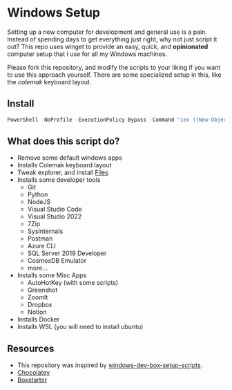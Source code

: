 # Windows Setup

Setting up a new computer for development and general use is a pain. Instead of spending days to get everything just right, why not just script it out? This repo uses winget to provide an easy, quick, and **opinionated** computer setup that I use for all my Windows machines.

Please fork this repository, and modify the scripts to your liking if you want to use this approach yourself. There are some specialized setup in this, like the *colemak* keyboard layout.

## Install

```powershell
PowerShell -NoProfile -ExecutionPolicy Bypass -Command "iex ((New-Object System.Net.WebClient).DownloadString('https://raw.githubusercontent.com/mikaelweave/windows-setup/main/setup.ps1'))"
```

## What does this script do?
- Remove some default windows apps
- Installs Colemak keyboard layout
- Tweak explorer, and install [Files](https://github.com/files-community/Files)
- Installs some developer tools
  - Git
  - Python
  - NodeJS
  - Visual Studio Code
  - Visual Studio 2022
  - 7Zip
  - SysInternals
  - Postman
  - Azure CLI
  - SQL Server 2019 Developer
  - CosmosDB Emulator
  - more...
- Installs some Misc Apps
  - AutoHotKey (with some scripts)
  - Greenshot
  - ZoomIt
  - Dropbox
  - Notion
- Installs Docker
- Installs WSL (you will need to install ubuntu)
  

## Resources
- This repository was inspired by [windows-dev-box-setup-scripts](https://github.com/microsoft/windows-dev-box-setup-scripts).
- [Chocolatey](https://chocolatey.org/)
- [Boxstarter](https://boxstarter.org/)